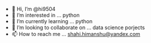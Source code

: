 - 👋 Hi, I’m @hi9504
- 👀 I’m interested in ... python
- 🌱 I’m currently learning ... python
- 💞️ I’m looking to collaborate on ... data science porjects
- 📫 How to reach me ... shahi.himanshu@yandex.com

<!---
hi9504/hi9504 is a ✨ special ✨ repository because its `README.md` (this file) appears on your GitHub profile.
You can click the Preview link to take a look at your changes.
--->
